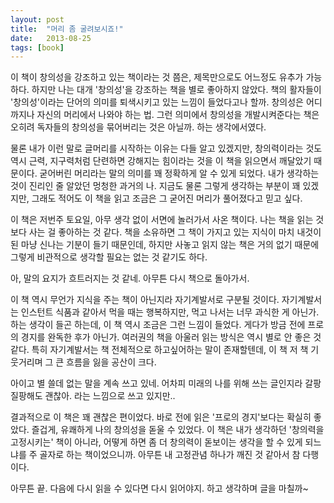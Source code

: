 ```yaml
---
layout: post
title:  "머리 좀 굴려보시죠!"
date:   2013-08-25
tags: [book]
---
```


이 책이 창의성을 강조하고 있는 책이라는 것 쯤은, 제목만으로도 어느정도 유추가 가능하다. 하지만 나는 대개 '창의성'을 강조하는 책을 별로 좋아하지 않았다. 책의 활자들이 '창의성'이라는 단어의 의미를 퇴색시키고 있는 느낌이 들었다고나 할까. 창의성은 어디까지나 자신의 머리에서 나와야 하는 법. 그런 의미에서 창의성을 개발시켜준다는 책은 오히려 독자들의 창의성을 묶어버리는 것은 아닐까. 하는 생각에서였다. 

  물론 내가 이런 말로 글머리를 시작하는 이유는 다들 알고 있겠지만, 창의력이라는 것도 역시 근력, 지구력처럼 단련하면 강해지는 힘이라는 것을 이 책을 읽으면서 깨달았기 때문이다. 굳어버린 머리라는 말의 의미를 꽤 정확하게 알 수 있게 되었다. 내가 생각하는 것이 진리인 줄 알았던 멍청한 과거의 나. 지금도 물론 그렇게 생각하는 부분이 꽤 있겠지만, 그래도 적어도 이 책을 읽고 조금은 그 굳어진 머리가 풀어졌다고 믿고 싶다. 

  이 책은 저번주 토요일, 아무 생각 없이 서면에 놀러가서 사온 책이다. 나는 책을 읽는 것보다 사는 걸 좋아하는 것 같다. 책을 소유하면 그 책이 가지고 있는 지식이 마치 내것이 된 마냥 신나는 기분이 들기 때문인데, 하지만 사놓고 읽지 않는 책은 거의 없기 때문에 그렇게 비관적으로 생각할 필요는 없는 것 같기도 하다. 

  아, 말의 요지가 흐트러지는 것 같네. 아무튼 다시 책으로 돌아가서. 

  이 책 역시 무언가 지식을 주는 책이 아닌지라 자기계발서로 구분될 것이다. 자기계발서는 인스턴트 식품과 같아서 먹을 때는 행복하지만, 먹고 나서는 너무 과식한 게 아닌가. 하는 생각이 들곤 하는데, 이 책 역시 조금은 그런 느낌이 들었다. 게다가 방금 전에 프로의 경지를 완독한 후가 아닌가. 여러권의 책을 아울러 읽는 방식은 역시 별로 안 좋은 것 같다. 특히 자기계발서는 책 전체적으로 하고싶어하는 말이 존재할텐데, 이 책 저 책 기웃거리며 그 큰 흐름을 잃을 공산이 크다. 

  아이고 별 쓸데 없는 말을 계속 쓰고 있네. 어차피 미래의 나를 위해 쓰는 글인지라 갈팡질팡해도 괜찮아. 라는 느낌으로 쓰고 있지만.. 

  결과적으로 이 책은 꽤 괜찮은 편이었다. 바로 전에 읽은 '프로의 경지'보다는 확실히 좋았다. 즐겁게, 유쾌하게 나의 창의성을 돋울 수 있었다. 이 책은 내가 생각하던 '창의력을 고정시키는' 책이 아니라, 어떻게 하면 좀 더 창의력이 돋보이는 생각을 할 수 있게 되느냐를 주 골자로 하는 책이었으니까. 아무튼 내 고정관념 하나가 깨진 것 같아서 참 다행이다. 

  아무튼 끝. 다음에 다시 읽을 수 있다면 다시 읽어야지. 하고 생각하며 글을 마칠까~